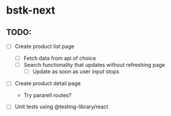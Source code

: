 # bstk-next


## TODO:
- [ ] Create product list page
    - [ ] Fetch data from api of choice
    - [ ] Search functionality that updates without refreshing page
        - [ ] Update as soon as user input stops
- [ ] Create product detail page
    -  Try pararell routes? 

- [ ] Unit tests using @testing-library/react
